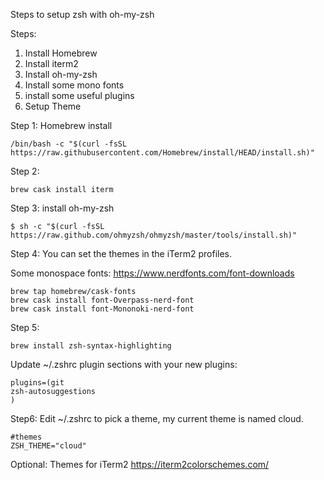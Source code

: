 Steps to setup zsh with oh-my-zsh

Steps:

1. Install Homebrew
2. Install iterm2
3. Install oh-my-zsh
4. Install some mono fonts
5. install some useful plugins
6. Setup Theme


Step 1: Homebrew install 
```shell
/bin/bash -c "$(curl -fsSL https://raw.githubusercontent.com/Homebrew/install/HEAD/install.sh)"
```

Step 2:
``` shell
brew cask install iterm
```

Step 3:
install oh-my-zsh
```
$ sh -c "$(curl -fsSL https://raw.github.com/ohmyzsh/ohmyzsh/master/tools/install.sh)"
```

Step 4:
You can set the themes in the iTerm2 profiles.

Some monospace fonts:
https://www.nerdfonts.com/font-downloads

```
brew tap homebrew/cask-fonts
brew cask install font-Overpass-nerd-font
brew cask install font-Mononoki-nerd-font
```


Step 5:
```
brew install zsh-syntax-highlighting
```

Update ~/.zshrc plugin sections with your new plugins:
```
plugins=(git
zsh-autosuggestions
)
```

Step6:
Edit ~/.zshrc to pick a theme, my current theme is named cloud.
```
#themes
ZSH_THEME="cloud"
```


Optional:
Themes for iTerm2
https://iterm2colorschemes.com/